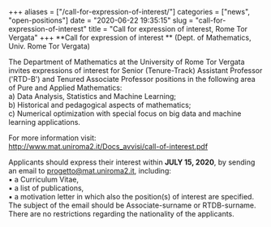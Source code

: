 +++
aliases = ["/call-for-expression-of-interest/"]
categories = ["news", "open-positions"]
date = "2020-06-22 19:35:15"
slug = "call-for-expression-of-interest"
title = "Call for expression of interest, Rome Tor Vergata"
+++
**Call for expression of interest ** (Dept. of Mathematics, Univ. Rome
Tor Vergata)

The Department of Mathematics at the University of Rome Tor Vergata
invites expressions of interest for Senior (Tenure-Track) Assistant
Professor ('RTD-B') and Tenured Associate Professor positions in the
following area of Pure and Applied Mathematics:  
a) Data Analysis, Statistics and Machine Learning;  
b) Historical and pedagogical aspects of mathematics;  
c) Numerical optimization with special focus on big data and machine
learning applications.

For more information visit:  
<http://www.mat.uniroma2.it/Docs_avvisi/call-of-interest.pdf>

Applicants should express their interest within **JULY 15, 2020**, by
sending an email to progetto@mat.uniroma2.it, including:  
▪ a Curriculum Vitae,  
▪ a list of publications,  
▪ a motivation letter in which also the position(s) of interest are
specified.  
The subject of the email should be Associate-surname or RTDB-surname.
There are no restrictions regarding the nationality of the applicants.
